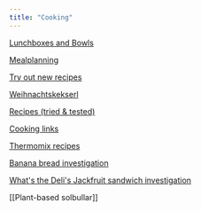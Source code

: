 ```yaml
---
title: "Cooking"
---
```



[Lunchboxes and Bowls](projects/cooking/Lunchboxes%20and%20Bowls.md)

[Mealplanning](projects/cooking/Mealplanning.md)

[Try out new recipes](projects/cooking/Try%20out%20new%20recipes.md)

[Weihnachtskekserl](projects/cooking/Weihnachtskekserl.md)

[Recipes (tried & tested)](projects/cooking/Recipes%20(tried%20&%20tested).md)

[Cooking links](projects/cooking/Cooking%20links.md)

[Thermomix recipes](projects/cooking/Thermomix%20recipes.md)

[Banana bread investigation](projects/cooking/Banana%20bread%20investigation.md)

[What's the Deli's Jackfruit sandwich investigation](projects/cooking/What's%20the%20Deli's%20Jackfruit%20sandwich%20investigation.md)

[[Plant-based solbullar]]




